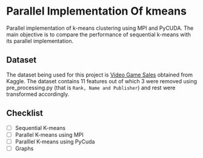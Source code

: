 # Parallel Implementation Of kmeans
Parallel implementation of k-means clustering using MPI and PyCUDA. The main objective is to compare the performance of sequential k-means with its parallel implementation.

## Dataset

The dataset being used for this project is [Video Game Sales](https://www.kaggle.com/gregorut/videogamesales) obtained from Kaggle.
The dataset contains 11 features out of which 3 were removed using pre_processing.py (that is ``` Rank, Name and Publisher ```) and rest were transformed accordingly.

## Checklist

- [ ] Sequential K-means
- [ ] Parallel K-means using MPI
- [ ] Paralllel K-means using PyCuda
- [ ] Graphs
